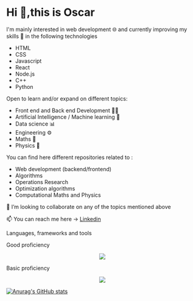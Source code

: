  # Hi 👋,this is Oscar 

I'm mainly interested in web development 🌐 and currently improving my skills 🧰 in the following technologies

- HTML
- CSS
- Javascript
- React
- Node.js
- C++
- Python

Open to learn and/or  expand on different topics:

- Front end and Back end Development 👨‍💻
- Artificial Intelligence / Machine learning 🤖
- Data science 📊
- Engineering ⚙️
- Maths 🧮
- Physics 🚀

You can find here different repositories related to :

- Web development (backend/frontend)
- Algorithms
- Operations Research
- Optimization algorithms
- Computational Maths and Physics

💞️ I’m looking to collaborate on any of the topics mentioned above

📫 You can reach me here ->
[Linkedin](linkedin.com/in/oscar-montaño-522a0747/)

Languages, frameworks and tools

Good proficiency
<p align="center">
  <a href="https://skillicons.dev">
    <img src="https://skillicons.dev/icons?i=js,react,redux,bootstrap,tailwind,vscode,py,sass,cpp,html,css,github,styledcomponents,octave,regex,autocad&perline=10" />
  </a>
</p>

Basic proficiency
<p align="center">
  <a href="https://skillicons.dev">
    <img src="https://skillicons.dev/icons?i=androidstudio,nodejs,firebase,fortran,java,octave,latex,ai,figma,heroku&perline=10" />
  </a>
</p>

[![Anurag's GitHub stats](https://github-readme-stats.vercel.app/api?username=anuraghazra)](https://github.com/anuraghazra/github-readme-stats)
<!---
osccso/osccso is a ✨ special ✨ repository because its `README.md` (this file) appears on your GitHub profile.
You can click the Preview link to take a look at your changes.
--->
